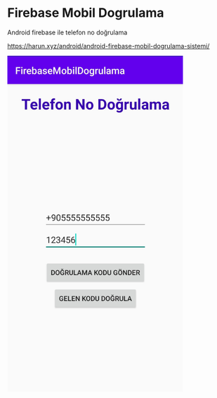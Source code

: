 # Firebase Mobil Dogrulama
 Android firebase ile telefon no doğrulama
 
 https://harun.xyz/android/android-firebase-mobil-dogrulama-sistemi/

<img src="https://github.com/MrNirva/Firebase-Mobil-Dogrulama/blob/master/android_firebase_ile_telefon_no_dogrulama.jpg" width="400">
